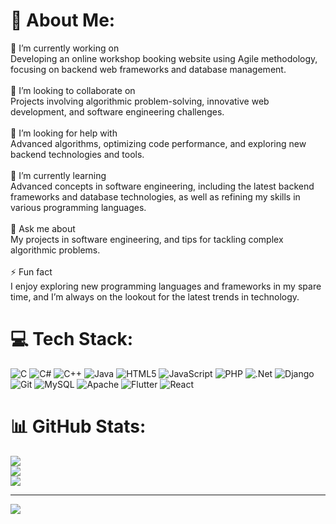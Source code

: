 # 💫 About Me:
🔭 I’m currently working on<br>Developing an online workshop booking website using Agile methodology, focusing on backend web frameworks and database management.<br><br>👯 I’m looking to collaborate on<br>Projects involving algorithmic problem-solving, innovative web development, and software engineering challenges.<br><br>🤝 I’m looking for help with<br>Advanced algorithms, optimizing code performance, and exploring new backend technologies and tools.<br><br>🌱 I’m currently learning<br>Advanced concepts in software engineering, including the latest backend frameworks and database technologies, as well as refining my skills in various programming languages.<br><br>💬 Ask me about<br> My projects in software engineering, and tips for tackling complex algorithmic problems.<br><br>⚡ Fun fact<br>I enjoy exploring new programming languages and frameworks in my spare time, and I’m always on the lookout for the latest trends in technology.


# 💻 Tech Stack:
![C](https://img.shields.io/badge/c-%2300599C.svg?style=for-the-badge&logo=c&logoColor=white) ![C#](https://img.shields.io/badge/c%23-%23239120.svg?style=for-the-badge&logo=csharp&logoColor=white) ![C++](https://img.shields.io/badge/c++-%2300599C.svg?style=for-the-badge&logo=c%2B%2B&logoColor=white) ![Java](https://img.shields.io/badge/java-%23ED8B00.svg?style=for-the-badge&logo=openjdk&logoColor=white) ![HTML5](https://img.shields.io/badge/html5-%23E34F26.svg?style=for-the-badge&logo=html5&logoColor=white) ![JavaScript](https://img.shields.io/badge/javascript-%23323330.svg?style=for-the-badge&logo=javascript&logoColor=%23F7DF1E) ![PHP](https://img.shields.io/badge/php-%23777BB4.svg?style=for-the-badge&logo=php&logoColor=white) ![.Net](https://img.shields.io/badge/.NET-5C2D91?style=for-the-badge&logo=.net&logoColor=white) ![Django](https://img.shields.io/badge/django-%23092E20.svg?style=for-the-badge&logo=django&logoColor=white) ![Git](https://img.shields.io/badge/git-%23F05033.svg?style=for-the-badge&logo=git&logoColor=white) ![MySQL](https://img.shields.io/badge/mysql-4479A1.svg?style=for-the-badge&logo=mysql&logoColor=white) ![Apache](https://img.shields.io/badge/apache-%23D42029.svg?style=for-the-badge&logo=apache&logoColor=white) ![Flutter](https://img.shields.io/badge/Flutter-%2302569B.svg?style=for-the-badge&logo=Flutter&logoColor=white) ![React](https://img.shields.io/badge/react-%2320232a.svg?style=for-the-badge&logo=react&logoColor=%2361DAFB)
# 📊 GitHub Stats:
![](https://github-readme-stats.vercel.app/api?username=yazanedali&theme=dark&hide_border=false&include_all_commits=false&count_private=false)<br/>
![](https://github-readme-streak-stats.herokuapp.com/?user=yazanedali&theme=dark&hide_border=false)<br/>
![](https://github-readme-stats.vercel.app/api/top-langs/?username=yazanedali&theme=dark&hide_border=false&include_all_commits=false&count_private=false&layout=compact)

---
[![](https://visitcount.itsvg.in/api?id=yazanedali&icon=9&color=0)](https://visitcount.itsvg.in)

<!-- Proudly created with GPRM ( https://gprm.itsvg.in ) -->
